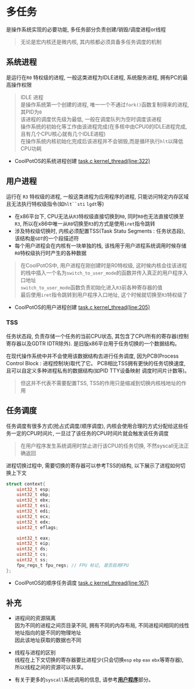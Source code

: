 # 多任务

是操作系统实现的必要功能, 多任务部分负责创建/销毁/调度进程or线程

> 无论是宏内核还是微内核, 其内核都必须具备多任务调度的机制

## 系统进程

是运行在`R0` 特权级的进程, 一般这类进程为IDLE进程, 系统服务进程, 拥有PC的最高操作权限

> IDLE 进程 \
> 是操作系统第一个创建的进程, 唯一一个不通过`fork()`函数复制得来的进程, 其PID为`0` \
> 该进程的调度优先级为最低, 一般在调度队列为空时调度该进程 \
> 操作系统的初始化等工作由该进程完成(在多核中由CPU0的IDLE进程完成,且有几个CPU核心就有几个IDLE进程) \
> 在操作系统内核初始化完成后该进程并不会销毁,而是循环执行`hlt`以降低CPU功耗

* CoolPotOS的系统进程创建 [task.c kernel_thread(line:322)](/教程/示例代码/项目/mdrOS/task.c#L322)

## 用户进程

运行在 `R3` 特权级的进程, 一般这类进程为应用程序的进程, 只能访问特定内存区域且无法执行特权级指令(如`hlt``sti` `lgdt`等)

* 在x86平台下, CPU无法从`R3`特权级直接切换到`R0`, 同时`R0`也无法直接切换至`R3`, 所以在x86中唯一从`R0`切换至`R3`的方式是使用`iret`指令跳转
* 涉及特权级切换时, 内核必须配置TSS(Task Statu Segments : 任务状态段), 该结构是`GDT`的一个段描述符
* 每个用户进程会在内核有一块单独的栈, 该栈用于用户进程系统调用时候存储`R0`特权级执行时产生的各种数据

> 在CoolPotOS中, 用户进程在刚创建时是R0特权级, 这时候内核会往该进程的栈中插入一个名为`switch_to_user_mode`的函数并传入真正的用户程序入口地址 \
> `switch_to_user_mode`函数负责初始化进入`R3`前各种寄存器的值 \
> 最后使用`iret`指令跳转到用户程序入口地址, 这个时候就切换至`R3`特权级了

* CoolPotOS的用户进程创建 [task.c kernel_thread(line:205)](/教程/示例代码/项目/mdrOS/task.c#L205)

### TSS

任务状态段, 负责存储一个任务的当前CPU状态, 其包含了CPU所有的寄存器(控制寄存器以及GDTR IDTR除外).
是旧版x86平台用于任务切换的一个数据结构。

在现代操作系统中并不会使用该数据结构去进行任务调度, 因为PCB(Process Control Block : 进程控制块)取代了它。
PCB相比TSS拥有更快的任务切换速度, 且可以自定义多种进程私有的数据结构(如PID TTY设备映射 调度时间片计数等)。

> 但这并不代表不需要配置TSS, TSS的作用只是缩减到切换内核栈地址的作用

## 任务调度

任务调度有很多方式(抢占式调度/顺序调度), 内核会使用合理的方式分配给这些任务一定的CPU时间片, 一旦过了该任务的CPU时间片就会触发该任务调度

> 在用户程序发生系统调用时禁止进行该CPU的任务切换, 不然syscall无法正确返回

进程切换过程中, 需要切换的寄存器可以参考TSS的结构, 以下展示了进程如何切换上下文

```c
struct context{
    uint32_t esp;
    uint32_t ebp;
    uint32_t ebx;
    uint32_t esi;
    uint32_t edi;
    uint32_t ecx;
    uint32_t edx;
    uint32_t eflags;

    uint32_t eax;
    uint32_t eip;
    uint32_t ds;
    uint32_t cs;
    uint32_t ss;
    fpu_regs_t fpu_regs; // FPU 标记, 是否启用FPU
};
```

* CoolPotOS的顺序任务调度 [task.c kernel_thread(line:167)](/教程/示例代码/项目/mdrOS/task.c#L167)

## 补充

* 进程间的资源隔离 \
  因为不同的进程之间页目录不同, 拥有不同的内存布局, 不同进程间相同的线性地址指向的是不同的物理地址 \
  因此该地址获取的数据也不同

* 线程与进程的区别 \
  线程在上下文切换的寄存器要比进程少(只会切换`esp` `ebp` `eax` `ebx`等寄存器), \
  所以线程之间的资源可以共享。

* 有关于更多的`syscall`系统调用的信息, 请参考[**用户程序**](/教程/正文/项目/MdrOS/application.md)部分。
